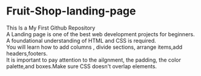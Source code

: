 # Fruit-Shop-landing-page
This Is a My First Github Repository
<br> 
A Landing page is one of the best web development projects for beginners.<br>
A foundational understanding of HTML and CSS is required.<br>
You will learn how to add columns , divide sections, arrange items,add headers,footers.<br>
It is important to pay attention to the ailgnment, the padding, the color palette,and boxes.Make sure CSS doesn't overlap elements.

